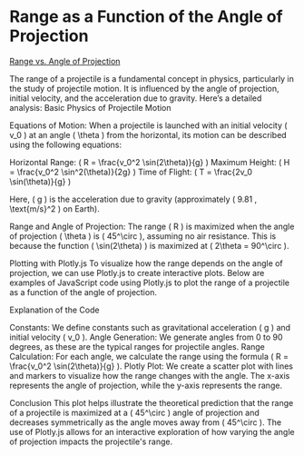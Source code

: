 # Range as a Function of the Angle of Projection

[Range vs. Angle of Projection](index.html)

The range of a projectile is a fundamental concept in physics, particularly in the study of projectile motion. It is influenced by the angle of projection, initial velocity, and the acceleration due to gravity. Here’s a detailed analysis:
Basic Physics of Projectile Motion

Equations of Motion: When a projectile is launched with an initial velocity ( v_0 ) at an angle ( \theta ) from the horizontal, its motion can be described using the following equations:

Horizontal Range: ( R = \frac{v_0^2 \sin(2\theta)}{g} )
Maximum Height: ( H = \frac{v_0^2 \sin^2(\theta)}{2g} )
Time of Flight: ( T = \frac{2v_0 \sin(\theta)}{g} )

Here, ( g ) is the acceleration due to gravity (approximately ( 9.81 , \text{m/s}^2 ) on Earth).

Range and Angle of Projection: The range ( R ) is maximized when the angle of projection ( \theta ) is ( 45^\circ ), assuming no air resistance. This is because the function ( \sin(2\theta) ) is maximized at ( 2\theta = 90^\circ ).

Plotting with Plotly.js
To visualize how the range depends on the angle of projection, we can use Plotly.js to create interactive plots. Below are examples of JavaScript code using Plotly.js to plot the range of a projectile as a function of the angle of projection.

Explanation of the Code

Constants: We define constants such as gravitational acceleration ( g ) and initial velocity ( v_0 ).
Angle Generation: We generate angles from 0 to 90 degrees, as these are the typical ranges for projectile angles.
Range Calculation: For each angle, we calculate the range using the formula ( R = \frac{v_0^2 \sin(2\theta)}{g} ).
Plotly Plot: We create a scatter plot with lines and markers to visualize how the range changes with the angle. The x-axis represents the angle of projection, while the y-axis represents the range.

Conclusion
This plot helps illustrate the theoretical prediction that the range of a projectile is maximized at a ( 45^\circ ) angle of projection and decreases symmetrically as the angle moves away from ( 45^\circ ). The use of Plotly.js allows for an interactive exploration of how varying the angle of projection impacts the projectile's range.
